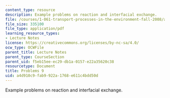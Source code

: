 ```yaml
---
content_type: resource
description: Example problems on reaction and interfacial exchange.
file: /courses/1-061-transport-processes-in-the-environment-fall-2008/a4d910c9fab9922a1768e611c4bdd50d_problems9.pdf
file_size: 335100
file_type: application/pdf
learning_resource_types:
- Lecture Notes
license: https://creativecommons.org/licenses/by-nc-sa/4.0/
ocw_type: OCWFile
parent_title: Lecture Notes
parent_type: CourseSection
parent_uid: f5eb15ee-ec29-db1a-0157-e22a35620c38
resourcetype: Document
title: Problems 9
uid: a4d910c9-fab9-922a-1768-e611c4bdd50d
---
```

Example problems on reaction and interfacial exchange.